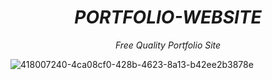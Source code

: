<div align=center>
  
# *PORTFOLIO-WEBSITE*
*Free Quality Portfolio Site*
  
</div>

![418007240-4ca08cf0-428b-4623-8a13-b42ee2b3878e](https://github.com/user-attachments/assets/8b68614b-347b-454c-9532-bfcef9816c67)
